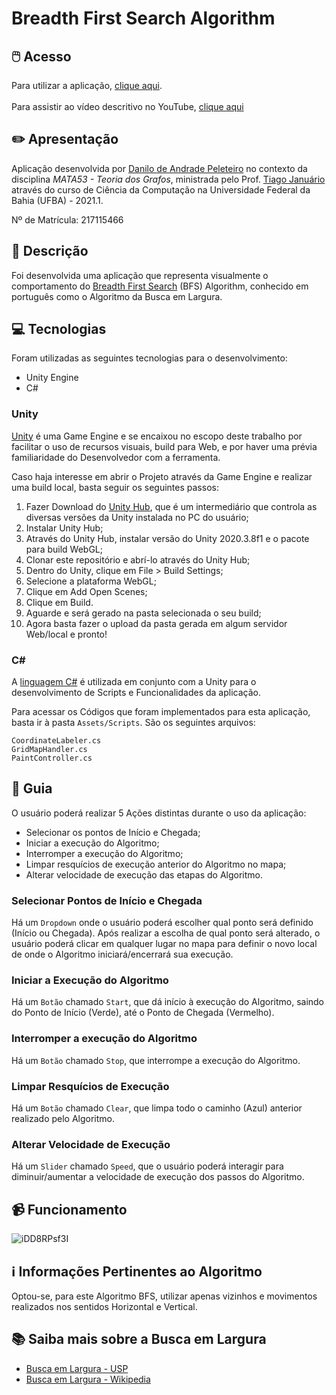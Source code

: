 # Breadth First Search Algorithm
## 🖱️ Acesso
Para utilizar a aplicação, [clique aqui](https://my-ufba-projects.github.io/mata53-grafos-bfs).
\
\
Para assistir ao vídeo descritivo no YouTube, [clique aqui](https://youtu.be/jp16NbWs4os)

## ✏️ Apresentação
Aplicação desenvolvida por [Danilo de Andrade Peleteiro](https://www.linkedin.com/in/danilo-peleteiro-ufba/) no contexto da disciplina *MATA53 - Teoria dos Grafos*, ministrada pelo Prof. [Tiago Januário](https://www.linkedin.com/in/januarioccp/) através do curso de Ciência da Computação na Universidade Federal da Bahia (UFBA) - 2021.1.

Nº de Matrícula: 217115466

## 📃 Descrição
Foi desenvolvida uma aplicação que representa visualmente o comportamento do [Breadth First Search](https://pt.wikipedia.org/wiki/Busca_em_largura) (BFS) Algorithm, conhecido em português como o Algoritmo da Busca em Largura.

## 💻 Tecnologias
Foram utilizadas as seguintes tecnologias para o desenvolvimento:
- Unity Engine
- C#

### Unity
[Unity](https://unity.com/pt) é uma Game Engine e se encaixou no escopo deste trabalho por facilitar o uso de recursos visuais, build para Web, e por haver uma prévia familiaridade do Desenvolvedor com a ferramenta.

Caso haja interesse em abrir o Projeto através da Game Engine e realizar uma build local, basta seguir os seguintes passos:
1. Fazer Download do [Unity Hub](https://store.unity.com/download), que é um intermediário que controla as diversas versões da Unity instalada no PC do usuário;
2. Instalar Unity Hub;
3. Através do Unity Hub, instalar versão do Unity 2020.3.8f1 e o pacote para build WebGL;
4. Clonar este repositório e abrí-lo através do Unity Hub;
5. Dentro do Unity, clique em File > Build Settings;
6. Selecione a plataforma WebGL;
7. Clique em Add Open Scenes;
8. Clique em Build.
9. Aguarde e será gerado na pasta selecionada o seu build;
10. Agora basta fazer o upload da pasta gerada em algum servidor Web/local e pronto!

### C#
A [linguagem C#](https://pt.wikipedia.org/wiki/C_Sharp) é utilizada em conjunto com a Unity para o desenvolvimento de Scripts e Funcionalidades da aplicação.

Para acessar os Códigos que foram implementados para esta aplicação, basta ir à pasta `Assets/Scripts`. São os seguintes arquivos:
```
CoordinateLabeler.cs
GridMapHandler.cs
PaintController.cs
```

## 🦮 Guia
O usuário poderá realizar 5 Ações distintas durante o uso da aplicação:
- Selecionar os pontos de Início e Chegada;
- Iniciar a execução do Algoritmo;
- Interromper a execução do Algoritmo;
- Limpar resquícios de execução anterior do Algoritmo no mapa;
- Alterar velocidade de execução das etapas do Algoritmo.

### Selecionar Pontos de Início e Chegada
Há um `Dropdown` onde o usuário poderá escolher qual ponto será definido (Início ou Chegada). Após realizar a escolha de qual ponto será alterado, o usuário poderá clicar em qualquer lugar no mapa para definir o novo local de onde o Algoritmo iniciará/encerrará sua execução.

### Iniciar a Execução do Algoritmo
Há um `Botão` chamado `Start`, que dá início à execução do Algoritmo, saindo do Ponto de Início (Verde), até o Ponto de Chegada (Vermelho).

### Interromper a execução do Algoritmo
Há um `Botão` chamado `Stop`, que interrompe a execução do Algoritmo.

### Limpar Resquícios de Execução
Há um `Botão` chamado `Clear`, que limpa todo o caminho (Azul) anterior realizado pelo Algoritmo.

### Alterar Velocidade de Execução
Há um `Slider` chamado `Speed`, que o usuário poderá interagir para diminuir/aumentar a velocidade de execução dos passos do Algoritmo.


## 📹 Funcionamento
![iDD8RPsf3I](https://user-images.githubusercontent.com/36287131/120257353-788ea880-c266-11eb-8a05-00b188d47b8d.gif)


## ℹ️ Informações Pertinentes ao Algoritmo
Optou-se, para este Algoritmo BFS, utilizar apenas vizinhos e movimentos realizados nos sentidos Horizontal e Vertical.

## 📚 Saiba mais sobre a Busca em Largura
- [Busca em Largura - USP](https://www.ime.usp.br/~pf/algoritmos_para_grafos/aulas/bfs.html)
- [Busca em Largura - Wikipedia](https://pt.wikipedia.org/wiki/Busca_em_largura)
